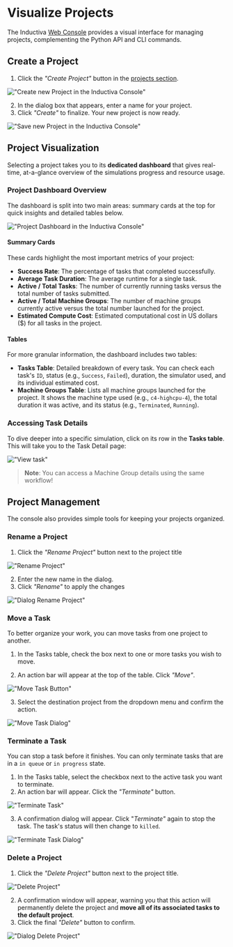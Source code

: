 # Visualize Projects

The Inductiva [Web Console](https://console.inductiva.ai/dashboard) provides a visual interface for managing projects, complementing the Python API and CLI commands.

## Create a Project

1. Click the _"Create Project"_ button in the [projects section](https://console.inductiva.ai/projects).

!["Create new Project in the Inductiva Console"](./_static/create_project.png)

2. In the dialog box that appears, enter a name for your project.
3. Click _"Create"_ to finalize. Your new project is now ready.

!["Save new Project in the Inductiva Console"](./_static/pop-up-box-create-project.png)

## Project Visualization
Selecting a project takes you to its **dedicated dashboard** that gives real-time, at-a-glance overview of the simulations progress and resource usage.

### Project Dashboard Overview
The dashboard is split into two main areas: summary cards at the top for quick insights and detailed tables below.

!["Project Dashboard in the Inductiva Console"](./_static/project_dashboard.png)

#### Summary Cards

These cards highlight the most important metrics of your project:

- **Success Rate**: The percentage of tasks that completed successfully.
- **Average Task Duration**: The average runtime for a single task.
- **Active / Total Tasks**: The number of currently running tasks versus the total number of tasks submitted.
- **Active / Total Machine Groups**: The number of machine groups currently active versus the total number launched for the project.
- **Estimated Compute Cost**: Estimated computational cost in US dollars ($) for all tasks in the project.

#### Tables

For more granular information, the dashboard includes two tables:
- **Tasks Table**: Detailed breakdown of every task. You can check each task's `ID`, status (e.g., `Success`, `Failed`), duration, the simulator used, and its individual estimated cost.
- **Machine Groups Table**: Lists all machine groups launched for the project. It shows the machine type used (e.g., `c4-highcpu-4`), the total duration it was active, and its status (e.g., `Terminated`, `Running`).

### Accessing Task Details

To dive deeper into a specific simulation, click on its row in the **Tasks table**. This will take you to the Task Detail page:

!["View task"](./_static/view-task.gif)

> **Note**: You can access a Machine Group details using the same workflow!

## Project Management
The console also provides simple tools for keeping your projects organized.

### Rename a Project
1. Click the _"Rename Project"_ button next to the project title

!["Rename Project"](./_static/rename_project.png)

2. Enter the new name in the dialog.
3. Click _"Rename"_ to apply the changes

!["Dialog Rename Project"](./_static/dialog_rename_project.png)

### Move a Task
To better organize your work, you can move tasks from one project to another.

1. In the Tasks table, check the box next to one or more tasks you wish to move.

2. An action bar will appear at the top of the table. Click _"Move"_.

!["Move Task Button"](./_static/move-task-button.png)

3. Select the destination project from the dropdown menu and confirm the action.

!["Move Task Dialog"](./_static/move-task-dialog.gif)

### Terminate a Task
You can stop a task before it finishes. You can only terminate tasks that are in a `in queue` or `in progress` state.

1. In the Tasks table, select the checkbox next to the active task you want to terminate.
2. An action bar will appear. Click the _"Terminate"_ button.

!["Terminate Task"](./_static/terminate-task.png)

3. A confirmation dialog will appear. Click "_Terminate"_ again to stop the task. The task's status will then change to `killed`.

!["Terminate Task Dialog"](./_static/terminate-task-dialog.png)

### Delete a Project
1. Click the _"Delete Project"_ button next to the project title.

!["Delete Project"](./_static/delete_project.png)

2. A confirmation window will appear, warning you that this action will permanently delete the project and **move all of its associated tasks to the default project**.
3. Click the final _"Delete"_ button to confirm.

!["Dialog Delete Project"](./_static/dialog_delete_project.png)